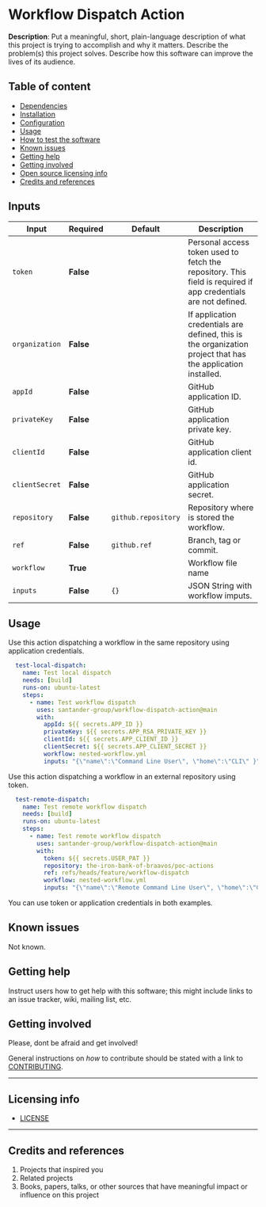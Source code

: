 # Workflow Dispatch Action

<!-- END: This section should be removed after revission-->

<!-- DocToc recommended commands:                             -->
<!-- npm install -g doctoc                                    -->
<!-- doctoc --notitle --update-only --entryprefix '*'         -->
<!-- MarkDown Linter commands:                                -->
<!-- npm install -g markdownlint-cli@0.25.0                   -->
<!-- markdownlint '**/*.md' -c .github/config/lint-config.yml -->

__Description__: Put a meaningful, short, plain-language description of what
this project is trying to accomplish and why it matters.
Describe the problem(s) this project solves.
Describe how this software can improve the lives of its audience.

## Table of content

<!-- START doctoc generated TOC please keep comment here to allow auto update -->
<!-- DON'T EDIT THIS SECTION, INSTEAD RE-RUN doctoc TO UPDATE -->

* [Dependencies](#dependencies)
* [Installation](#installation)
* [Configuration](#configuration)
* [Usage](#usage)
* [How to test the software](#how-to-test-the-software)
* [Known issues](#known-issues)
* [Getting help](#getting-help)
* [Getting involved](#getting-involved)
* [Open source licensing info](#open-source-licensing-info)
* [Credits and references](#credits-and-references)

<!-- END doctoc generated TOC please keep comment here to allow auto update -->

## Inputs

| Input          | Required  | Default             | Description                                                                                                    |
|----------------|-----------|---------------------|----------------------------------------------------------------------------------------------------------------|
| `token`        | **False** |                     | Personal access token used to fetch the repository. This field is required if app credentials are not defined. |
| `organization` | **False** |                     | If application credentials are defined, this is the organization project that has the application installed.   |
| `appId`        | **False** |                     | GitHub application ID.                                                                                         |
| `privateKey`   | **False** |                     | GitHub application private key.                                                                                |
| `clientId`     | **False** |                     | GitHub application client id.                                                                                  |
| `clientSecret` | **False** |                     | GitHub application secret.                                                                                     |
| `repository`   | **False** | `github.repository` | Repository where is stored the workflow.                                                                       |
| `ref`          | **False** | `github.ref`        | Branch, tag or commit.                                                                                         |
| `workflow`     | **True**  |                     | Workflow file name                                                                                             |
| `inputs`       | **False** | `{}`                | JSON String with workflow imputs.                                                                              |
  
## Usage
  
Use this action dispatching a workflow in the same repository using application credentials.
  
```yaml
  test-local-dispatch:
    name: Test local dispatch
    needs: [build]
    runs-on: ubuntu-latest
    steps:
      - name: Test workflow dispatch
        uses: santander-group/workflow-dispatch-action@main
        with:
          appId: ${{ secrets.APP_ID }}
          privateKey: ${{ secrets.APP_RSA_PRIVATE_KEY }}
          clientId: ${{ secrets.APP_CLIENT_ID }}
          clientSecret: ${{ secrets.APP_CLIENT_SECRET }}
          workflow: nested-workflow.yml
          inputs: "{\"name\":\"Command Line User\", \"home\":\"CLI\" }"
```

Use this action dispatching a workflow in an external repository using token.
  
```yaml
  test-remote-dispatch:
    name: Test remote workflow dispatch
    needs: [build]
    runs-on: ubuntu-latest
    steps:
      - name: Test remote workflow dispatch
        uses: santander-group/workflow-dispatch-action@main
        with:
          token: ${{ secrets.USER_PAT }}
          repository: the-iron-bank-of-braavos/poc-actions
          ref: refs/heads/feature/workflow-dispatch
          workflow: nested-workflow.yml
          inputs: "{\"name\":\"Remote Command Line User\", \"home\":\"CLI\" }"
```

You can use token or application credentials in both examples.

## Known issues

Not known.

## Getting help

Instruct users how to get help with this software; this might include links to
an issue tracker, wiki, mailing list, etc.

## Getting involved

Please, dont be afraid and get involved!

General instructions on _how_ to contribute should be stated with a link to
[CONTRIBUTING](CONTRIBUTING.md).

---

## Licensing info

* [LICENSE](LICENSE)

---

## Credits and references

1. Projects that inspired you
2. Related projects
3. Books, papers, talks, or other sources that have meaningful impact or
  influence on this project
